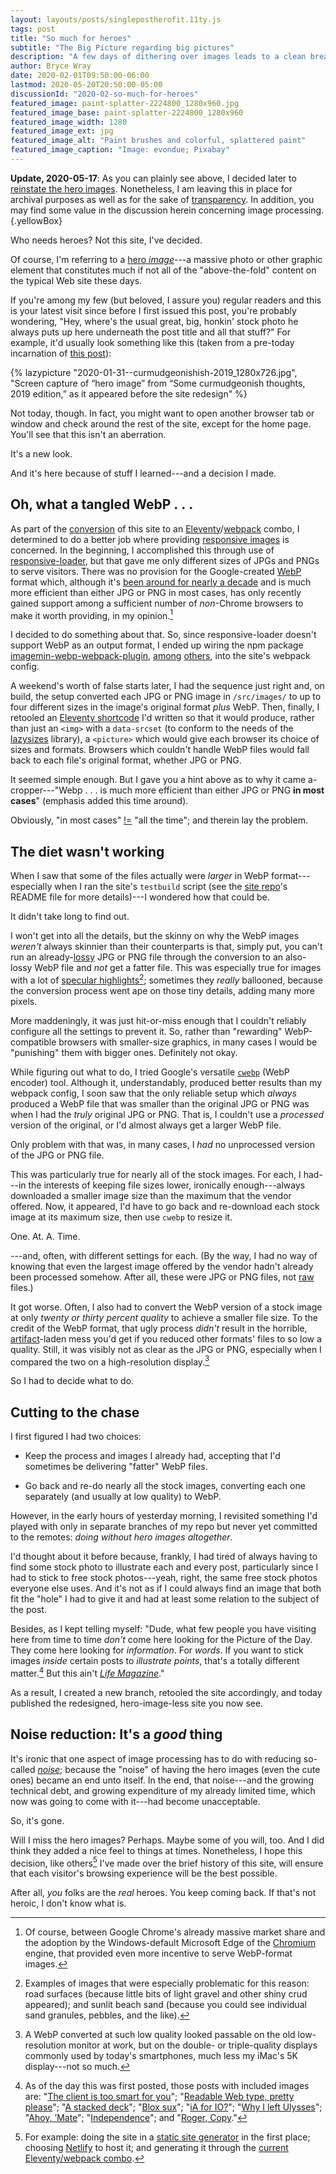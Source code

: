 ```yaml
---
layout: layouts/posts/singlepostherofit.11ty.js
tags: post
title: "So much for heroes"
subtitle: "The Big Picture regarding big pictures"
description: "A few days of dithering over images leads to a clean break."
author: Bryce Wray
date: 2020-02-01T09:50:00-06:00
lastmod: 2020-05-20T20:50:00-05:00
discussionId: "2020-02-so-much-for-heroes"
featured_image: paint-splatter-2224800_1280x960.jpg
featured_image_base: paint-splatter-2224800_1280x960
featured_image_width: 1280
featured_image_ext: jpg
featured_image_alt: "Paint brushes and colorful, splattered paint"
featured_image_caption: "Image: evondue; Pixabay"
---
```


**Update, 2020-05-17**: As you can plainly see above, I decided later to [reinstate the hero images](/posts/2020/05/thousand-words-indeed). Nonetheless, I am leaving this in place for archival purposes as well as for the sake of [transparency](/posts/2019/10/otoh). In addition, you may find some value in the discussion herein concerning image processing.{.yellowBox}

Who needs heroes? Not this site, I've decided.

Of course, I'm referring to a [hero *image*](https://www.optimizely.com/optimization-glossary/hero-image/)---a massive photo or other graphic element that constitutes much if not all of the "above-the-fold" content on the typical Web site these days.

If you're among my few (but beloved, I assure you) regular readers and this is your latest visit since before I first issued this post, you're probably wondering, "Hey, where's the usual great, big, honkin' stock photo he always puts up here underneath the post title and all that stuff?" For example, it'd usually look something like this (taken from a pre-today incarnation of [this post](/posts/2019/11/curmudgeonish-2019)):

{% lazypicture "2020-01-31--curmudgeonishish-2019_1280x726.jpg", "Screen capture of “hero image” from “Some curmudgeonish thoughts, 2019 edition,” as it appeared before the site redesign" %}

Not today, though. In fact, you might want to open another browser tab or window and check around the rest of the site, except for the home page. You'll see that this isn't an aberration.

It's a new look.

And it's here because of stuff I learned---and a decision I made.

## Oh, what a tangled WebP&nbsp;.&nbsp;.&nbsp;.

As part of the [conversion](/posts/2019/12/packing-up) of this site to an [Eleventy](https://11ty.dev)/[webpack](https://webpack.js.org) combo, I determined to do a better job where providing [responsive images](https://developer.mozilla.org/en-US/docs/Learn/HTML/Multimedia_and_embedding/Responsive_images) is concerned. In the beginning, I accomplished this through use of [responsive-loader](https://github.com/herrstucki/responsive-loader), but that gave me only different sizes of JPGs and PNGs to serve visitors. There was no provision for the Google-created [WebP](https://developers.google.com/speed/webp) format which, although it's [been around for nearly a decade](https://web.archive.org/web/20101004134848/http://code.google.com/intl/no/speed/webp/docs/c_study.html) and is much more efficient than either JPG or PNG in most cases, has only recently gained support among a sufficient number of *non*-Chrome browsers to make it worth providing, in my opinion.[^ChrShare]

[^ChrShare]: Of course, between Google Chrome's already massive market share and the adoption by the Windows-default Microsoft Edge of the [Chromium](https://www.chromium.org) engine, that provided even more incentive to serve WebP-format images.

I decided to do something about that. So, since responsive-loader doesn't support WebP as an output format, I ended up wiring the npm package [imagemin-webp-webpack-plugin](https://github.com/iampava/imagemin-webp-webpack-plugin), [among](https://github.com/imagemin/imagemin-webp) [others](https://github.com/Klathmon/imagemin-webpack-plugin), into the site's webpack config.

A weekend's worth of false starts later, I had the sequence just right and, on build, the setup converted each JPG or PNG image in `/src/images/` to up to four different sizes in the image's original format *plus* WebP. Then, finally, I retooled an [Eleventy shortcode](https://www.11ty.dev/docs/shortcodes/) I'd written so that it would produce, rather than just an `<img>` with a `data-srcset` (to conform to the needs of the [lazysizes](https://github.com/aFarkas/lazysizes) library), a `<picture>` which would give each browser its choice of sizes and formats. Browsers which couldn't handle WebP files would fall back to each file's original format, whether JPG or PNG.

It seemed simple enough. But I gave you a hint above as to why it came a-cropper---"Webp .&nbsp;.&nbsp;. is much more efficient than either JPG or PNG **in most cases**" (emphasis added this time around).

Obviously, "in most cases" [!=](https://sciencetrends.com/does-not-equal-sign-what-does) "all the time"; and therein lay the problem.

## The diet wasn't working

When I saw that some of the files actually were *larger* in WebP format---especially when I ran the site's `testbuild` script (see the [site repo](https://github.com/brycewray/eleventy_bundler)'s README file for more details)---I wondered how that could be.

It didn't take long to find out.

I won't get into all the details, but the skinny on why the WebP images *weren't* always skinnier than their counterparts is that, simply put, you can't run an already-[lossy](https://techterms.com/definition/lossy) JPG or PNG file through the conversion to an also-lossy WebP file and *not* get a fatter file. This was especially true for images with a lot of [specular highlights](https://en.wikipedia.org/wiki/Specular_highlight)[^granular]; sometimes they *really* ballooned, because the conversion process went ape on those tiny details, adding many more pixels.

[^granular]: Examples of images that were especially problematic for this reason: road surfaces (because little bits of light gravel and other shiny crud appeared); and sunlit beach sand (because you could see individual sand granules, pebbles, and the like).

More maddeningly, it was just hit-or-miss enough that I couldn't reliably configure all the settings to prevent it. So, rather than "rewarding" WebP-compatible browsers with smaller-size graphics, in many cases I would be "punishing" them with bigger ones. Definitely not okay.

While figuring out what to do, I tried Google's versatile [`cwebp`](https://developers.google.com/speed/webp/docs/cwebp) (WebP encoder) tool. Although it, understandably, produced better results than my webpack config, I soon saw that the only reliable setup which *always* produced a WebP file that was smaller than the original JPG or PNG was when I had the *truly* original JPG or PNG. That is, I couldn't use a *processed* version of the original, or I'd almost always get a larger WebP file.

Only problem with that was, in many cases, I *had* no unprocessed version of the JPG or PNG file.

This was particularly true for nearly all of the stock images. For each, I had---in the interests of keeping file sizes lower, ironically enough---always downloaded a smaller image size than the maximum that the vendor offered. Now, it appeared, I'd have to go back and re-download each stock image at its maximum size, then use `cwebp` to resize it.

One. At. A. Time.

---and, often, with different settings for each. (By the way, I had no way of knowing that even the largest image offered by the vendor hadn't already been processed somehow. After all, these were JPG or PNG files, not [raw](https://en.wikipedia.org/wiki/Raw_image_format) files.)

It got worse. Often, I also had to convert the WebP version of a stock image at only *twenty or thirty percent quality* to achieve a smaller file size. To the credit of the WebP format, that ugly process *didn't* result in the horrible, [artifact](https://en.wikipedia.org/wiki/Compression_artifact)-laden mess you'd get if you reduced other formats' files to so low a quality. Still, it was visibly not as clear as the JPG or PNG, especially when I compared the two on a high-resolution display.[^workLoRes]

[^workLoRes]: A WebP converted at such low quality looked passable on the old low-resolution monitor at work, but on the double- or triple-quality displays commonly used by today's smartphones, much less my iMac's 5K display---not so much.

So I had to decide what to do.

## Cutting to the chase

I first figured I had two choices:

- Keep the process and images I already had, accepting that I'd sometimes be delivering "fatter" WebP files.

- Go back and re-do nearly all the stock images, converting each one separately (and usually at low quality) to WebP.

However, in the early hours of yesterday morning, I revisited something I'd played with only in separate branches of my repo but never yet committed to the remotes: *doing without hero images altogether*.

I'd thought about it before because, frankly, I had tired of always having to find some stock photo to illustrate each and every post, particularly since I had to stick to free stock photos---yeah, right, the same free stock photos everyone else uses. And it's not as if I could always find an image that both fit the "hole" I had to give it and had at least some relation to the subject of the post.

Besides, as I kept telling myself: "Dude, what few people you have visiting here from time to time *don't* come here looking for the Picture of the Day. They come here looking for *information*. For *words*. If you want to stick images *inside* certain posts to *illustrate points*, that's a totally different matter.[^postsImgs] But this ain't [*Life Magazine*](https://en.wikipedia.org/wiki/Life_(magazine))."

[^postsImgs]: As of the day this was first posted, those posts with included images are: "[The client is too smart for you](/posts/2018/10/client-too-smart)"; "[Readable Web type, pretty please](/posts/2018/10/web-typography-part-1)"; "[A stacked deck](/posts/2018/10/web-typography-part-2)"; "[Blox sux](/posts/2019/01/blox-sux)"; "[iA for IO?](/posts/2019/02/ia-for-io)"; "[Why I left Ulysses](/posts/2019/04/why-left-ulysses)"; "[Ahoy, ’Mate](/posts/2019/06/ahoy-mate)"; "[Independence](/posts/2019/07/independence)"; and "[Roger, Copy](/posts/2019/07/roger-copy)."

As a result, I created a new branch, retooled the site accordingly, and today published the redesigned, hero-image-less site you now see.

## Noise reduction: It's a *good* thing

It's ironic that one aspect of image processing has to do with reducing so-called [*noise*](https://www.cambridgeincolour.com/tutorials/image-noise.htm); because the "noise" of having the hero images (even the cute ones) became an end unto itself. In the end, that noise---and the growing technical debt, and growing expenditure of my already limited time, which now was going to come with it---had become unacceptable.

So, it's gone.

Will I miss the hero images? Perhaps. Maybe some of you will, too. And I did think they added a nice feel to things at times. Nonetheless, I hope this decision, like others[^decisions] I've made over the brief history of this site, will ensure that each visitor's browsing experience will be the best possible.

[^decisions]: For example: doing the site in a [static site generator](https://staticgen.com) in the first place; choosing [Netlify](https://netlify.com) to host it; and generating it through the [current Eleventy/webpack combo](/posts/2019/12/packing-up).

After all, *you* folks are the *real* heroes. You keep coming back. If that's not heroic, I don't know what is.
